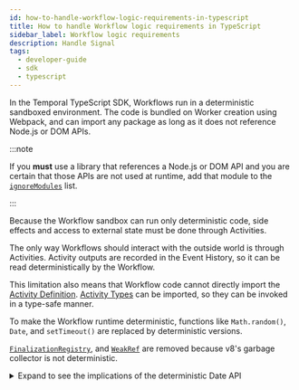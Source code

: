 ```yaml
---
id: how-to-handle-workflow-logic-requirements-in-typescript
title: How to handle Workflow logic requirements in TypeScript
sidebar_label: Workflow logic requirements
description: Handle Signal
tags:
  - developer-guide
  - sdk
  - typescript
---
```


In the Temporal TypeScript SDK, Workflows run in a deterministic sandboxed environment.
The code is bundled on Worker creation using Webpack, and can import any package as long as it does not reference Node.js or DOM APIs.

:::note

If you **must** use a library that references a Node.js or DOM API and you are certain that those APIs are not used at runtime, add that module to the [`ignoreModules`](https://typescript.temporal.io/api/interfaces/worker.BundleOptions#ignoremodules) list.

:::

Because the Workflow sandbox can run only deterministic code, side effects and access to external state must be done through Activities.

The only way Workflows should interact with the outside world is through Activities.
Activity outputs are recorded in the Event History, so it can be read deterministically by the Workflow.

This limitation also means that Workflow code cannot directly import the [Activity Definition](/concepts/what-is-an-activity-definition).
[Activity Types](/concepts/what-is-an-activity-definition#activity-type) can be imported, so they can be invoked in a type-safe manner.

To make the Workflow runtime deterministic, functions like `Math.random()`, `Date`, and `setTimeout()` are replaced by deterministic versions.

[`FinalizationRegistry`](https://developer.mozilla.org/en-US/docs/Web/JavaScript/Reference/Global_Objects/FinalizationRegistry), and [`WeakRef`](https://developer.mozilla.org/en-US/docs/Web/JavaScript/Reference/Global_Objects/WeakRef) are removed because v8's garbage collector is not deterministic.

<details><summary>Expand to see the implications of the deterministic Date API</summary>

```typescript
import { sleep } from '@temporalio/workflow';

// this prints the *exact* same timestamp repeatedly
for (let x = 0; x < 10; ++x) {
  console.log(Date.now());
}

// this prints timestamps increasing roughly 1s each iteration
for (let x = 0; x < 10; ++x) {
  await sleep('1 second');
  console.log(Date.now());
}
```

</details>
